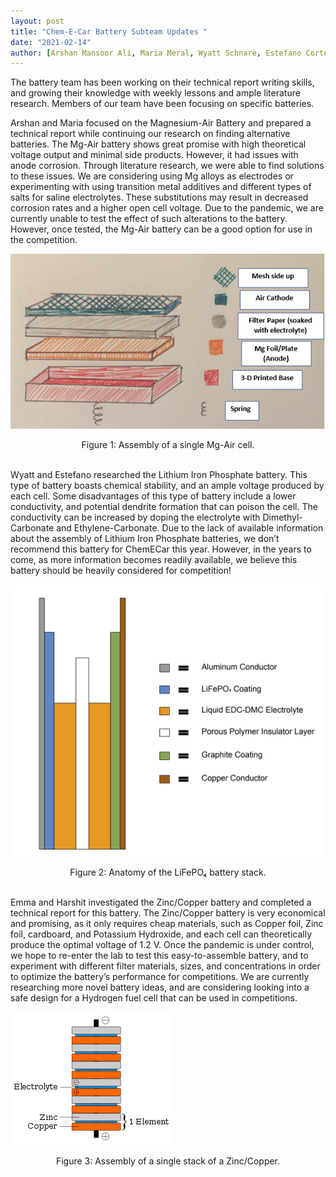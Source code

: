 ```yaml
---
layout: post
title: "Chem-E-Car Battery Subteam Updates "
date: "2021-02-14"
author: [Arshan Mansoor Ali, Maria Meral, Wyatt Schnare, Estefano Cortes, Emma Fisher, Harshit Kohli, Meghan Cooke, Veronika Zenova]
---
```


The battery team has been working on their technical report writing skills, and growing their knowledge with weekly lessons and ample literature research. Members of our team have been focusing on specific batteries. 

Arshan and Maria focused on the Magnesium-Air Battery and prepared a technical report while continuing our research on finding alternative batteries. The Mg-Air battery shows great promise with high theoretical voltage output and minimal side products. However, it had issues with anode corrosion. Through literature research, we were able to find solutions to these issues. We are considering using Mg alloys as electrodes or experimenting with using transition metal additives and different types of salts for saline electrolytes. These substitutions may result in decreased corrosion rates and a higher open cell voltage. Due to the pandemic, we are currently unable to test the effect of such alterations to the battery. However, once tested, the Mg-Air battery can be a good option for use in the competition. 

![Mg-Air Cell](/assets/images/blog/2021Chem-E-Car-Blog-Images/image4.png)
<center>Figure 1: Assembly of a single Mg-Air cell.</center>
<br/>

Wyatt and Estefano researched the Lithium Iron Phosphate battery. This type of battery boasts chemical stability, and an ample voltage produced by each cell. Some disadvantages of this type of battery include a lower conductivity, and potential dendrite formation that can poison the cell. The conductivity can be increased by doping the electrolyte with Dimethyl-Carbonate and Ethylene-Carbonate. Due to the lack of available information about the assembly of Lithium Iron Phosphate batteries, we don’t recommend this battery for ChemECar this year. However, in the years to come, as more information becomes readily available, we believe this battery should be heavily considered for competition! 


![Battery Stack](/assets/images/blog/2021Chem-E-Car-Blog-Images/image2.jpg)
<center>Figure 2: Anatomy of the LiFePO₄ battery stack.</center>
<br/>


Emma and Harshit investigated the Zinc/Copper battery and completed a technical report for this battery. The Zinc/Copper battery is very economical and promising, as it only requires cheap materials, such as Copper foil, Zinc foil, cardboard, and Potassium Hydroxide, and each cell can theoretically produce the optimal voltage of 1.2 V. Once the pandemic is under control, we hope to re-enter the lab to test this easy-to-assemble battery, and to experiment with different filter materials, sizes, and concentrations in order to optimize the battery’s performance for competitions. We are currently researching more novel battery ideas, and are considering looking into a safe design for a Hydrogen fuel cell that can be used in competitions. 

![ZincCopper](/assets/images/blog/2021Chem-E-Car-Blog-Images/image10.png)
<center>Figure 3: Assembly of a single stack of a Zinc/Copper.</center>
